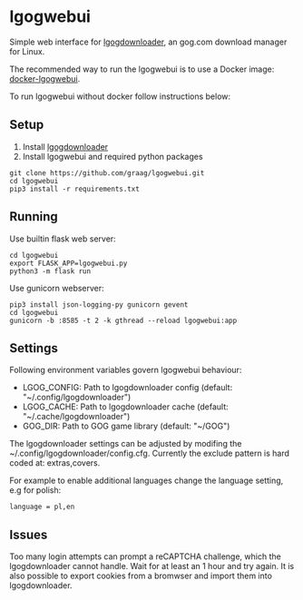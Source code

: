 lgogwebui
=========

Simple web interface for [lgogdownloader](https://github.com/Sude-/lgogdownloader), an gog.com download manager for Linux.

The recommended way to run the lgogwebui is to use a Docker image: [docker-lgogwebui](https://github.com/graag/docker-lgogwebui).

To run lgogwebui without docker follow instructions below:

Setup
-----

1. Install [lgogdownloader](https://github.com/Sude-/lgogdownloader)
2. Install lgogwebui and required python packages
```
git clone https://github.com/graag/lgogwebui.git
cd lgogwebui
pip3 install -r requirements.txt
```

Running
-------

Use builtin flask web server:
```
cd lgogwebui
export FLASK_APP=lgogwebui.py
python3 -m flask run
```

Use gunicorn webserver:
```
pip3 install json-logging-py gunicorn gevent
cd lgogwebui
gunicorn -b :8585 -t 2 -k gthread --reload lgogwebui:app
```

Settings
--------

Following environment variables govern lgogwebui behaviour:
- LGOG_CONFIG: Path to lgogdownloader config (default: "~/.config/lgogdownloader")
- LGOG_CACHE: Path to lgogdownloader cache (default: "~/.cache/lgogdownloader")
- GOG_DIR: Path to GOG game library (default: "~/GOG")

The lgogdownloader settings can be adjusted by modifing the ~/.config/lgogdownloader/config.cfg.
Currently the exclude pattern is hard coded at: extras,covers.

For example to enable additional languages change the language setting, e.g for polish:
```
language = pl,en
```

Issues
------

Too many login attempts can prompt a reCAPTCHA challenge, which the
lgogdownloader cannot handle. Wait for at least an 1 hour and try again. It is
also possible to export cookies from a bromwser and import them into
lgogdownloader.
